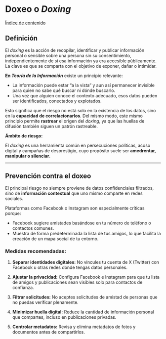# Doxeo o *Doxing*

[Índice de contenido](../Readme.md)

## Definición

El *doxing* es la acción de recopilar, identificar y publicar información personal o sensible sobre una persona sin su consentimiento, independientemente de si esa información ya era accesible públicamente.
La clave es que se comparta con el objetivo de exponer, dañar o intimidar.

**En *Teoría de la Información*** existe un principio relevante:

- La información puede estar “a la vista” y aun así permanecer invisible para quien no sabe qué buscar ni dónde buscarlo.
- Una vez que alguien conoce el contexto adecuado, esos datos pueden ser identificados, conectados y explotados.

Esto significa que el riesgo no está solo en la existencia de los datos, sino en la **capacidad de correlacionarlos**. Del mismo modo, este mismo principio permite **rastrear** el origen del *doxing*, ya que las huellas de difusión también siguen un patrón rastreable.

**Ámbito de riesgo:**

El *doxing* es una herramienta común en persecuciones políticas, acoso digital y campañas de desprestigio, cuyo propósito suele ser **amedrentar, manipular o silenciar**.

---

## Prevención contra el doxeo

El principal riesgo no siempre proviene de datos confidenciales filtrados, sino de **información contextual** que uno mismo comparte en redes sociales.

Plataformas como Facebook o Instagram son especialmente críticas porque:

* Facebook sugiere amistades basándose en tu número de teléfono o contactos comunes.
* Muestra de forma predeterminada la lista de tus amigos, lo que facilita la creación de un mapa social de tu entorno.

### Medidas recomendadas:

1. **Separar identidades digitales:** No vincules tu cuenta de X (Twitter) con Facebook u otras redes donde tengas datos personales.

2. **Ajustar la privacidad:** Configura Facebook e Instagram para que tu lista de amigos y publicaciones sean visibles solo para contactos de confianza.
   
3. **Filtrar solicitudes:** No aceptes solicitudes de amistad de personas que no puedas verificar plenamente.
   
4. **Minimizar huella digital:** Reduce la cantidad de información personal que compartes, incluso en publicaciones privadas.
   
5. **Controlar metadatos:** Revisa y elimina metadatos de fotos y documentos antes de compartirlos.